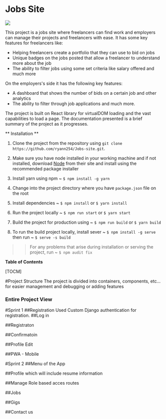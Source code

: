 # Jobs Site

![](https://thedatabase.co.ke/static/assets/img/brand/dblogo.png)

This project is a jobs site where freelancers can find work and employers can manage their projects and freelancers with ease. It has some key features for freelancers like:  
  - Helping freelancers create a portfolio that they can use to bid on jobs
  - Unique badges on the jobs posted that allow a freelancer to understand more about the job 
  - The ability to filter jobs using some set criteria like salary offered and much more

On the employers's side it has the following key features:  
  - A dashboard that shows the number of bids on a certain job and other analytics
  - The ability to filter through job applications and much more.


The project is built on React library for virtualDOM loading and the vast capabilities to load a page. The documentation presented is a brief summary of the project as it progresses.

** Installation **

1. Clone the project from the repository using `git clone https://github.com/ryann254/Jobs-site.git`.

2. Make sure you have node installed in your working machine and if not installed, download [Node](https://nodejs.org/) from their site and install using the recommended package installer

3. Install yarn using npm ~ `$ npm install -g yarn`
4. Change into the project directory where you have `package.json` file on the root

5. Install dependencies ~ `$ npm install` or `$ yarn install`
6. Run the project locally ~ `$ npm run start` or `$ yarn start`

7. Build the project for production using ~ `$ npm run build` or `$ yarn build`

8. To run the build project locally, install sever ~ `$ npm install -g serve` then run ~ `$ serve -s build`

> > For any problems that arise during installation or serving the project, run ~
> > `$ npm audit fix`

**Table of Contents**

[TOCM]

#Project Structure
The project is divided into containers, components, etc... for easier management and debugging or adding features

### Entire Project View

#Sprint 1
##Registration
Used Custom Django authentication for registration.
##Log in

##Registraton

##Confirmatoin

##Profile Edit

##PWA - Mobile

#Sprint 2
##Menu of the App

##Profile which will include resume information

##Manage Role based acces routes

##Jobs

##Gigs

##Contact us
